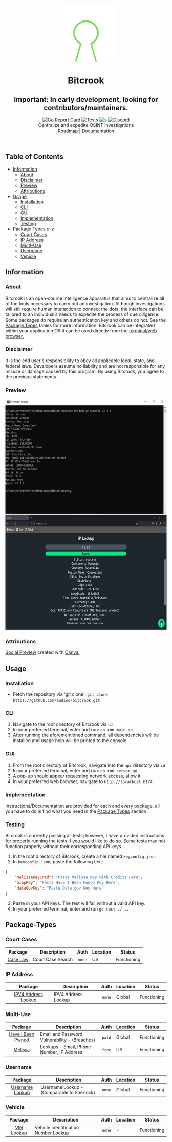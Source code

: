<p align="center">
  <a><img src="./images/bitcrook.png" width=180 height="180"></a>
  <h1 align="center">Bitcrook</h1>
  <h2 align="center">Important: In early development, looking for contributors/maintainers.</h2>
  <p align="center">
    <a href="https://goreportcard.com/report/github.com/audioo/bitcrook"><img src="https://goreportcard.com/badge/github.com/audioo/bitcrook" alt="Go Report Card"></a>
    <a><img src="https://img.shields.io/badge/tests-6&#47;7-orange.svg" alt="Tests"></a>
    <a><img src="https://img.shields.io/badge/version-0.9.3-blue.svg" alt="s"></a>
    <a href="https://discord.com/invite/uVWJUTufqf"><img src="https://img.shields.io/badge/discord-chat-blue.svg" alt="Discord"></a><br>
    Centralize and expedite OSINT investigations<br>
  <a href="https://github.com/users/audioo/projects/1">Roadmap</a> | <a href="https://bitcrook.tech">Documentation</a><br>
</a>
  </p><br>
</p>

## Table of Contents

- [Information](#information)
  - [About](#about)
  - [Disclaimer](#disclaimer)
  - [Preview](#preview)
  - [Attributions](#attributions)
- [Usage](#usage)
  - [Installation](#installation)
  - [CLI](#cli)
  - [GUI](#gui)
  - [Implementation](#implementation)
  - [Testing](#testing)
- [Package Types](#package-types) *a-z*
  - [Court Cases](#court-cases)
  - [IP Address](#ip-address)
  - [Multi-Use](#multi-use)
  - [Username](#username)
  - [Vehicle](#vehicle)

## Information

### About

Bitcrook is an open-source intelligence apparatus that aims to centralize all of the tools necessary to carry out an investigation. Although investigations will still require human interaction to connect the dots, the interface can be tailored to an individual’s needs to expedite the process of due diligence. Some packages do require an authentication key and others do not. See the [Package Types](#package-types) tables for more information. Bitcrook can be integrated within your application OR it can be used directly from the [terminal/web browser.](#preview)

### Disclaimer

It is the end user's responsibility to obey all applicable local, state, and federal laws. Developers assume no liability and are not responsible for any misuse or damage caused by this program. By using Bitcrook, you agree to the previous statements.

### Preview

<a><img src="./images/cliprev.png" width=660 height="360"></a>
<a><img src="./images/guiprev.png" width=660 height="360"></a>

### Attributions

[Social Preview](./images/card.jpg) created with [Canva.](https://www.canva.com/)

## Usage

### Installation

 - Fetch the repository via 'git clone': `git clone https://github.com/audioo/bitcrook.git`

### CLI 

1. Navigate to the root directory of Bitcrook via `cd`
2. In your preferred terminal, enter and run: `go run main.go`
3. After running the aforementioned command, all dependencies will be installed and usage help will be printed to the console.

### GUI

1. From the root directory of Bitcrook, navigate into the `api` directory via `cd`
2. In your preferred terminal, enter and run: `go run server.go`
3. A pop-up should appear requesting network access, allow it.
4. In your preferred web browser, navigate to `http://localhost:6174`

### Implementation

Instructions/Documentation are provided for each and every package, all you have to do is find what you need in the [Package Types](#package-types) section.

### Testing

Bitcrook is currently passing all tests; however, I have provided instructions for properly running the tests if you would like to do so. Some tests may not function properly without their corresponding API keys.

1. In the root directory of Bitcrook, create a file named `keyconfig.json`
2. In `keyconfig.json`, paste the following text:
``` json
{
    "melissaKeyCred": "Paste Melissa Key with Credits Here",
    "hibpKey": "Paste Have I Been Pwned Key Here",
    "dataGovKey": "Paste Data.gov Key Here"
}
```
3. Paste in your API keys. The test will fail without a valid API key.
4. In your preferred terminal, enter and run `go test ./...`

## Package-Types

### Court Cases

| Package                                                                                    | Description                                  |   Auth   | Location | Status |
| :----------------------------------------------------------------------------------------: | -------------------------------------------- | :------: | -------- | :----: |
| [Case Law](https://github.com/audioo/bitcrook/tree/main/pkg/noauth/caselaw)           | Court Case Search                            |  `none`  | US | Functioning | 

### IP Address

| Package                                                                                    | Description                                  |   Auth   | Location | Status |
| :----------------------------------------------------------------------------------------: | -------------------------------------------- | :------: | -------- | :----: |
| [IPV4 Address Lookup](https://github.com/audioo/bitcrook/tree/main/pkg/noauth/ip)     | IPV4 Address Lookup                          |  `none`  | Global | Functioning |

### Multi-Use

| Package                                                                                    | Description                                  |   Auth   | Location | Status |
| :----------------------------------------------------------------------------------------: | -------------------------------------------- | :------: | -------- | :----: |
| [Have I Been Pwned](https://github.com/audioo/bitcrook/tree/main/pkg/authpaid/hibp)   | Email and Password Vulnerability - (Breaches)|  `paid`  | Global | Functioning |
| [Melissa](https://github.com/audioo/bitcrook/tree/main/pkg/authfree/melissa)          | Lookups - Email, Phone Number, IP Address    |  `free`  | US | Functioning |


### Username

| Package                                                                                    | Description                                  |   Auth   | Location | Status |
| :----------------------------------------------------------------------------------------: | -------------------------------------------- | :------: | -------- | :----: |
| [Username Lookup](https://github.com/audioo/bitcrook/tree/main/pkg/noauth/userlookup) | Username Lookup - (Comparable to Sherlock)   |  `none`  | Global | Functioning |

### Vehicle

| Package                                                                                    | Description                                  |   Auth   | Location | Status |
| :----------------------------------------------------------------------------------------: | -------------------------------------------- | :------: | -------- | :----: |
| [VIN Lookup](https://github.com/audioo/bitcrook/tree/main/pkg/noauth/vin)             | Vehicle Identification Number Lookup         |  `none`  | - | Functioning | 
